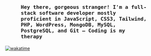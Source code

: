 <h3 style="margin: 50px 50px 20px 50px" align="left">
        <samp>Hey there, gorgeous stranger! I'm a full-stack software developer mostly proficient in JavaScript, CSS3, Tailwind, PHP, WordPress, MongoDB, MySQL, PostgreSQL, and Git — Coding is my therapy
        </samp>
</h3>

[![wakatime](https://wakatime.com/badge/user/b759b98e-2d61-4b6f-b47c-f32e67da9e3a.svg?style=for-the-badge)](https://wakatime.com/@b759b98e-2d61-4b6f-b47c-f32e67da9e3a)